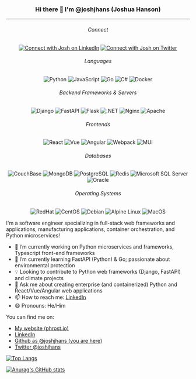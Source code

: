 <h3 align="center">
    Hi there 👋 I'm @joshjhans (Joshua Hanson)
</h3>
<hr>

<h6 align="center">Connect</h6>
<p align="center">
    <a href="https://linkedin.com/in/joshjhans/" target="_blank" alt="Connect with Josh on LinkedIn">
        <img src="https://img.shields.io/badge/LinkedIn-0077B5?style=for-the-badge&logo=linkedin&logoColor=white"
            alt="Connect with Josh on LinkedIn"></a>
    <a href="https://twitter.com/joshjhans" target="_blank" alt="Connect with Josh on Twitter">
        <img src="https://img.shields.io/badge/Twitter-1DA1F2?style=for-the-badge&logo=twitter&logoColor=white"
            alt="Connect with Josh on Twitter"></a>
</p>

<h6 align="center">Languages</h6>
<p align="center">
    <img src="https://img.shields.io/badge/Python-FFD43B?style=for-the-badge&logo=python&logoColor=blue" alt="Python">
    <img src="https://img.shields.io/badge/TypeScript-007ACC?style=for-the-badge&logo=typescript&logoColor=white" alt="JavaScript">
    <img src="https://img.shields.io/badge/Go-00ADD8?style=for-the-badge&logo=go&logoColor=white" alt="Go">
    <img src="https://img.shields.io/badge/C%23-239120?style=for-the-badge&logo=c-sharp&logoColor=white" alt="C#">
    <img src="https://img.shields.io/badge/Docker-2CA5E0?style=for-the-badge&logo=docker&logoColor=white" alt="Docker">
</p>

<h6 align="center">Backend Frameworks & Servers</h6>
<p align="center">
    <img src="https://img.shields.io/badge/Django-092E20?style=for-the-badge&logo=django&logoColor=green" alt="Django">
    <img src="https://img.shields.io/badge/fastapi-109989?style=for-the-badge&logo=FASTAPI&logoColor=white" alt="FastAPI">
    <img src="https://img.shields.io/badge/Flask-000000?style=for-the-badge&logo=flask&logoColor=white" alt="Flask">
    <img src="https://img.shields.io/badge/.NET-512BD4?style=for-the-badge&logo=dotnet&logoColor=white" alt=".NET">
    <img src="https://img.shields.io/badge/Nginx-009639?style=for-the-badge&logo=nginx&logoColor=white" alt="Nginx">
    <img src="https://img.shields.io/badge/Apache-D22128?style=for-the-badge&logo=Apache&logoColor=white" alt="Apache">
</p>

<h6 align="center">Frontends</h6>
<p align="center">
    <img src="https://img.shields.io/badge/React-20232A?style=for-the-badge&logo=react&logoColor=61DAFB" alt="React">
    <img src="https://img.shields.io/badge/Vue.js-35495E?style=for-the-badge&logo=vuedotjs&logoColor=4FC08D" alt="Vue">
    <img src="https://img.shields.io/badge/Angular-DD0031?style=for-the-badge&logo=angular&logoColor=white" alt="Angular">
    <img src="https://img.shields.io/badge/Webpack-8DD6F9?style=for-the-badge&logo=Webpack&logoColor=white" alt="Webpack">
    <img src="https://img.shields.io/badge/Material%20UI-007FFF?style=for-the-badge&logo=mui&logoColor=white" alt="MUI">
</p>

<h6 align="center">Databases</h6>
<p align="center">
    <img src="https://img.shields.io/badge/Couchbase-EA2328?style=for-the-badge&logo=couchbase&logoColor=white" alt="CouchBase">
    <img src="https://img.shields.io/badge/MongoDB-4EA94B?style=for-the-badge&logo=mongodb&logoColor=white" alt="MongoDB">
    <img src="https://img.shields.io/badge/PostgreSQL-316192?style=for-the-badge&logo=postgresql&logoColor=white" alt="PostgreSQL">
    <img src="https://img.shields.io/badge/redis-CC0000.svg?&style=for-the-badge&logo=redis&logoColor=white" alt="Redis">
    <img src="https://img.shields.io/badge/Microsoft_SQL_Server-CC2927?style=for-the-badge&logo=microsoft-sql-server&logoColor=white" alt="Microsoft SQL Server">
    <img src="https://img.shields.io/badge/Oracle-F80000?style=for-the-badge&logo=Oracle&logoColor=white" alt="Oracle">
</p>

<h6 align="center">Operating Systems</h6>
<p align="center">
    <img src="https://img.shields.io/badge/Red%20Hat-EE0000?style=for-the-badge&logo=redhat&logoColor=white" alt="RedHat">
    <img src="https://img.shields.io/badge/Cent%20OS-262577?style=for-the-badge&logo=CentOS&logoColor=white" alt="CentOS">
    <img src="https://img.shields.io/badge/Debian-A81D33?style=for-the-badge&logo=debian&logoColor=white" alt="Debian">
    <img src="https://img.shields.io/badge/Alpine_Linux-0D597F?style=for-the-badge&logo=alpine-linux&logoColor=white" alt="Alpine Linux">
    <img src="https://img.shields.io/badge/mac%20os-000000?style=for-the-badge&logo=apple&logoColor=white" alt="MacOS">
</p>

I'm a software engineer specializing in full-stack web frameworks and applications, manufacturing applications, container orchestration, and Python microservices!

- 🔭 I’m currently working on Python microservices and frameworks, Typescript front-end frameworks
- 🌱 I’m currently learning FastAPI (Python) & Go; passionate about environmental protection
- 💡 Looking to contribute to Python web frameworks (Django, FastAPI) and climate projects
- 💬 Ask me about creating enterprise (and containerized) Python and React/Vue/Angular web applications
- 📫 How to reach me: <a href="https://linkedin.com/in/joshjhans/" target="_blank">LinkedIn</a>
- 😄 Pronouns: He/Him

You can find me on:

- <a href="https://phrost.io" target="_blank">My website (phrost.io)</a>
- <a href="https://linkedin.com/in/joshjhans/" target="_blank">LinkedIn</a>
- <a href="https://github.com/joshjhans" target="_blank">Github as @joshjhans (you are here)</a>
- <a href="https://twitter.com/joshjhans" target="_blank">Twitter @joshjhans</a>

[![Top Langs](https://github-readme-stats.vercel.app/api/top-langs/?username=joshjhans&layout=compact)](https://github.com/anuraghazra/github-readme-stats)

[![Anurag's GitHub stats](https://github-readme-stats.vercel.app/api?username=joshjhans)](https://github.com/anuraghazra/github-readme-stats)

<!-- 🔰 icons: https://github.com/alexandresanlim/Badges4-README.md-Profile#-languages- --!>
<!-- 🧮 Github readme stats: https://github.com/anuraghazra/github-readme-stats#github-stats-card -->
